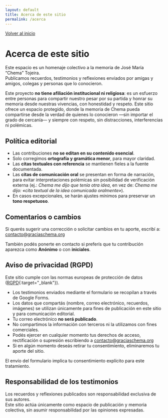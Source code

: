 ```yaml
---
layout: default
title: Acerca de este sitio
permalink: /acerca
---
```


<p>
  <a class="cta" href="{{ '/' | relative_url }}">Volver al inicio</a>
</p>

# Acerca de este sitio

Este espacio es un homenaje colectivo a la memoria de José María “Chema” Tojeira.  
Publicamos recuerdos, testimonios y reflexiones enviados por amigas y amigos, colegas y personas que lo conocieron. 

Este proyecto **no tiene afiliación institucional ni religiosa**: es un esfuerzo entre personas para compartir nuestro pesar por su partida y honrar su memoria desde nuestras vivencias, con honestidad y respeto. Este sitio ofrece un espacio protegido, donde la memoria de Chema pueda compartirse desde la verdad de quienes lo conocieron —sin importar el grado de cercanía— y siempre con respeto, sin distracciones, interferencias ni polémicas.

## Política editorial

- Las contribuciones **no se editan en su contenido esencial**.  
- Solo corregimos **ortografía y gramática menor**, para mayor claridad.  
- Las **citas textuales con referencia** se mantienen fieles a la fuente documentada.  
- Las **citas de comunicación oral** se presentan en forma de narración, para evitar interpretaciones polémicas sin posibilidad de verificación externa (ej.: *Chema me dijo que tenía otra idea*, en vez de: *Chema me dijo: «cita textual de la idea comunicada oralmente»*).  
- En casos excepcionales, se harán ajustes mínimos para preservar un **tono respetuoso**.  

## Comentarios o cambios

Si querés sugerir una corrección o solicitar cambios en tu aporte, escribí a:  
<a href="mailto:contacto@graciaschema.org">contacto@graciaschema.org</a>

También podés ponerte en contacto si preferís que tu contribución aparezca como **Anónimo** o con **iniciales**.

## Aviso de privacidad (RGPD)

Este sitio cumple con las normas europeas de protección de datos ([RGPD](https://europa.eu/youreurope/business/dealing-with-customers/data-protection/data-protection-gdpr/index_es.htm){:target="_blank"}).

- Los testimonios enviados mediante el formulario se recopilan a través de Google Forms.  
- Los datos que compartás (nombre, correo electrónico, recuerdos, imágenes) se utilizan únicamente para fines de publicación en este sitio y para comunicación editorial.  
- Tu correo electrónico **no será publicado**.  
- No compartimos la información con terceros ni la utilizamos con fines comerciales.  
- Podés ejercer en cualquier momento tus derechos de acceso, rectificación o supresión escribiendo a <a href="mailto:contacto@graciaschema.org">contacto@graciaschema.org</a>
- Si en algún momento deseás retirar tu consentimiento, eliminaremos tu aporte del sitio.  

El envío del formulario implica tu consentimiento explícito para este tratamiento.

## Responsabilidad de los testimonios

Los recuerdos y reflexiones publicados son responsabilidad exclusiva de sus autores.  
Este sitio actúa únicamente como espacio de publicación y memoria colectiva, sin asumir responsabilidad por las opiniones expresadas.
